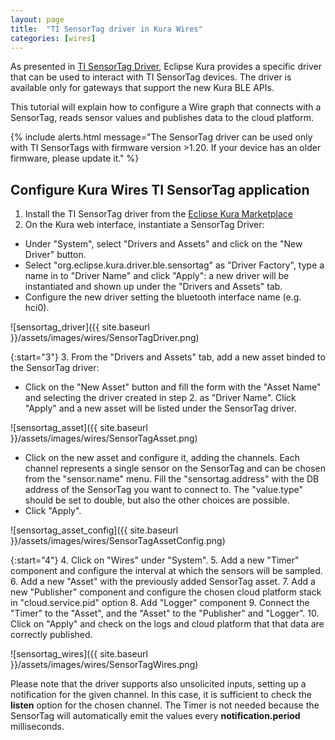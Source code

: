 ```yaml
---
layout: page
title:  "TI SensorTag driver in Kura Wires"
categories: [wires]
---
```


As presented in [TI SensorTag Driver](sensortag-driver.html), Eclipse Kura provides a specific driver that can be used to interact with TI SensorTag devices. The driver is available only for gateways that support the new Kura BLE APIs.

This tutorial will explain how to configure a Wire graph that connects with a SensorTag, reads sensor values and publishes data to the cloud platform.

{% include alerts.html message="The SensorTag driver can be used only with TI SensorTags with firmware version >1.20. If your device has an older firmware, please update it." %}

## Configure Kura Wires TI SensorTag application

1. Install the TI SensorTag driver from the [Eclipse Kura Marketplace](https://marketplace.eclipse.org/content/ti-sensortag-driver-eclipse-kura)
2. On the Kura web interface, instantiate a SensorTag Driver:
  * Under "System", select "Drivers and Assets" and click on the "New Driver" button.
  * Select "org.eclipse.kura.driver.ble.sensortag" as "Driver Factory", type a name in to "Driver Name" and click "Apply": a new driver will be instantiated and shown up under the "Drivers and Assets" tab.
  * Configure the new driver setting the bluetooth interface name (e.g. hci0).

![sensortag_driver]({{ site.baseurl }}/assets/images/wires/SensorTagDriver.png)

{:start="3"}
3. From the "Drivers and Assets" tab, add a new asset binded to the SensorTag driver:
  * Click on the "New Asset" button and fill the form with the "Asset Name" and selecting the driver created in step 2. as "Driver Name". Click "Apply" and a new asset will be listed under the SensorTag driver.

  ![sensortag_asset]({{ site.baseurl }}/assets/images/wires/SensorTagAsset.png)

  * Click on the new asset and configure it, adding the channels. Each channel represents a single sensor on the SensorTag and can be chosen from the "sensor.name" menu. Fill the "sensortag.address" with the DB address of the SensorTag you want to connect to. The "value.type" should be set to double, but also the other choices are possible.
  * Click "Apply".

  ![sensortag_asset_config]({{ site.baseurl }}/assets/images/wires/SensorTagAssetConfig.png)

{:start="4"}
4. Click on "Wires" under "System".
5. Add a new "Timer" component and configure the interval at which the sensors will be sampled.
6. Add a new "Asset" with the previously added SensorTag asset.
7. Add a new "Publisher" component and configure the chosen cloud platform stack in "cloud.service.pid" option
8. Add "Logger" component
9. Connect the "Timer" to the "Asset", and the "Asset" to the "Publisher" and "Logger".
10. Click on "Apply" and check on the logs and cloud platform that that data are correctly published.

![sensortag_wires]({{ site.baseurl }}/assets/images/wires/SensorTagWires.png)

Please note that the driver supports also unsolicited inputs, setting up a notification for the given channel. In this case, it is sufficient to check the **listen** option for the chosen channel. The Timer is not needed because the SensorTag will automatically emit the values every **notification.period** milliseconds.
